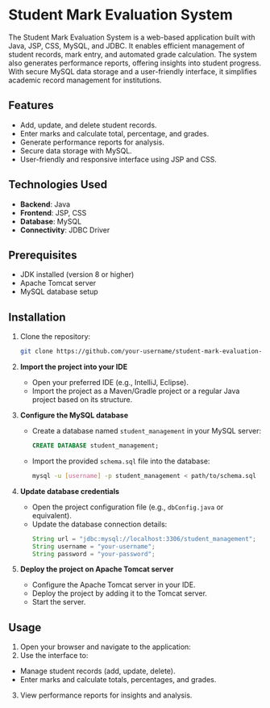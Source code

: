 # Student Mark Evaluation System  

The Student Mark Evaluation System is a web-based application built with Java, JSP, CSS, MySQL, and JDBC. It enables efficient management of student records, mark entry, and automated grade calculation. The system also generates performance reports, offering insights into student progress. With secure MySQL data storage and a user-friendly interface, it simplifies academic record management for institutions.

## Features  
- Add, update, and delete student records.  
- Enter marks and calculate total, percentage, and grades.  
- Generate performance reports for analysis.  
- Secure data storage with MySQL.  
- User-friendly and responsive interface using JSP and CSS.  

## Technologies Used  
- **Backend**: Java  
- **Frontend**: JSP, CSS  
- **Database**: MySQL  
- **Connectivity**: JDBC Driver  

## Prerequisites  
- JDK installed (version 8 or higher)  
- Apache Tomcat server  
- MySQL database setup  

## Installation  
1. Clone the repository:  
   ```bash
   git clone https://github.com/your-username/student-mark-evaluation-system.git
   ```
2. **Import the project into your IDE**  
   - Open your preferred IDE (e.g., IntelliJ, Eclipse).  
   - Import the project as a Maven/Gradle project or a regular Java project based on its structure.  

3. **Configure the MySQL database**  
   - Create a database named `student_management` in your MySQL server:  
     ```sql
     CREATE DATABASE student_management;
     ```  
   - Import the provided `schema.sql` file into the database:  
     ```bash
     mysql -u [username] -p student_management < path/to/schema.sql
     ```  

4. **Update database credentials**  
   - Open the project configuration file (e.g., `dbConfig.java` or equivalent).  
   - Update the database connection details:  
     ```java
     String url = "jdbc:mysql://localhost:3306/student_management";
     String username = "your-username";
     String password = "your-password";
     ```  

5. **Deploy the project on Apache Tomcat server**  
   - Configure the Apache Tomcat server in your IDE.  
   - Deploy the project by adding it to the Tomcat server.  
   - Start the server.  

## Usage  

1. Open your browser and navigate to the application:
2. Use the interface to:  
- Manage student records (add, update, delete).  
- Enter marks and calculate totals, percentages, and grades.  

3. View performance reports for insights and analysis.  


